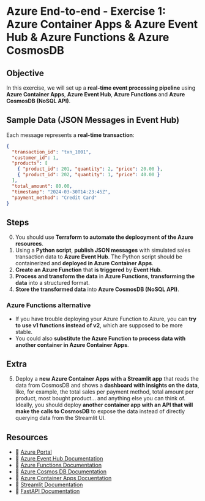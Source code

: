 # Azure End-to-end - Exercise 1: Azure Container Apps & Azure Event Hub & Azure Functions & Azure CosmosDB

## **Objective**  

In this exercise, we will set up a **real-time event processing pipeline** using **Azure Container Apps**, **Azure Event Hub**, **Azure Functions** and **Azure CosmosDB (NoSQL API)**.  

## **Sample Data (JSON Messages in Event Hub)**  

Each message represents a **real-time transaction**:  

```json
{
  "transaction_id": "txn_1001",
  "customer_id": 1,
  "products": [
    { "product_id": 201, "quantity": 2, "price": 20.00 },
    { "product_id": 202, "quantity": 1, "price": 40.00 }
  ],
  "total_amount": 80.00,
  "timestamp": "2024-03-30T14:23:45Z",
  "payment_method": "Credit Card"
}
```

## **Steps**  

0. You should use **Terraform to automate the deplooyment of the Azure resources**.
1. Using a **Python script**, **publish JSON messages** with simulated sales transaction data to **Azure Event Hub**. The Python script should be containerized and **deployed in Azure Container Apps**.
2. **Create an Azure Function** that **is triggered** by **Event Hub**.
3. **Process and transform the data** in **Azure Functions**, **transforming the data** into a structured format.  
4. **Store the transformed data** into **Azure CosmosDB (NoSQL API)**. 

### **Azure Functions alternative**

- If you have trouble deploying your Azure Function to Azure, you can **try to use v1 functions instead of v2**, which are supposed to be more stable.
- You could also **substitute the Azure Function to process data with another container in Azure Container Apps**. 

## **Extra**
5. Deploy a **new Azure Container Apps with a Streamlit app** that reads the data from CosmosDB and shows a **dashboard with insights on the data**, like, for example, the total sales per payment method, total amount per product, most bought product... and anything else you can think of. Ideally, you should deploy **another container app with an API that will make the calls to CosmosDB** to expose the data instead of directly querying data from the Streamlit UI.

## **Resources**  

- 📌 [Azure Portal](https://portal.azure.com)  
- 📖 [Azure Event Hub Documentation](https://learn.microsoft.com/en-us/azure/event-hubs/event-hubs-about)  
- 📖 [Azure Functions Documentation](https://learn.microsoft.com/en-us/azure/azure-functions/)
- 📖 [Azure Cosmos DB Documentation](https://learn.microsoft.com/en-us/azure/cosmos-db/)
- 📖 [Azure Container Apps Docuentation](https://learn.microsoft.com/en-us/azure/container-apps)  
- 📖 [Streamlit Documentation](https://streamlit.io/)  
- 📖 [FastAPI Documentation](https://fastapi.tiangolo.com/)
